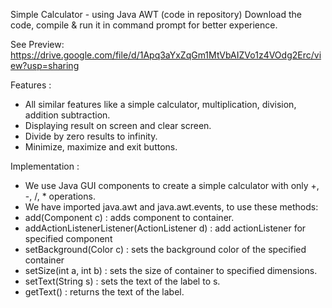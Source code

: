 Simple Calculator - using Java AWT (code in repository)
Download the code, compile & run it in command prompt for better experience.

See Preview: https://drive.google.com/file/d/1Apq3aYxZqGm1MtVbAIZVo1z4VOdg2Erc/view?usp=sharing

Features :
- All similar features like a simple calculator, multiplication, division, addition subtraction.
- Displaying result on screen and clear screen.
- Divide by zero results to infinity.
- Minimize, maximize and exit buttons.

Implementation :
- We use Java GUI components to create a simple calculator with only +, -, /, * operations.
- We have imported java.awt and java.awt.events, to use these methods:
- add(Component c) : adds component to container.
- addActionListenerListener(ActionListener d) : add actionListener for specified component
- setBackground(Color c) : sets the background color of the specified container
- setSize(int a, int b) : sets the size of container to specified dimensions.
- setText(String s) : sets the text of the label to s.
- getText() : returns the text of the label.
